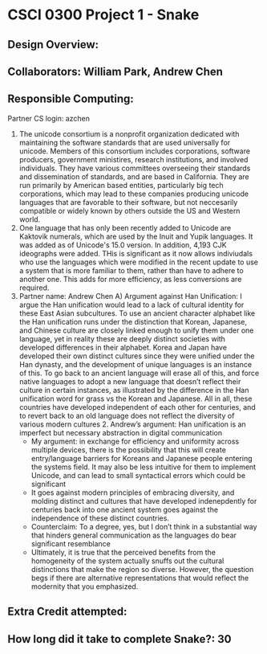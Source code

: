CSCI 0300 Project 1 - Snake
===========================

## Design Overview:

## Collaborators: William Park, Andrew Chen

## Responsible Computing:
Partner CS login: azchen

1. The unicode consortium is a nonprofit organization dedicated with maintaining the software standards that are used universally for unicode. Members of this
consortium includes corporations, software producers, government ministires, research institutions, and involved individuals. They have various committees 
overseeing their standards and dissemination of standards, and are based in California. They are run primarily by American based entities, particularly
big tech corporations, which may lead to these companies producing unicode languages that are favorable to their software, but not neccesarily compatible or widely known by others outside the US and Western world.
2. One language that has only been recently added to Unicode are Kaktovik numerals, which are used by the Inuit and Yupik languages. It was added as of Unicode's 15.0 version. In addition, 4,193 CJK ideographs were added. THis is significant as it now allows indiviudals who use the languages which were modified
in the recent update to use a system that is more familiar to them, rather than have to adhere to another one. This adds for more efficiency, as less conversions are required. 
3. Partner name: Andrew Chen 
    A) Argument against Han Unification: I argue the Han unification would lead to a lack of cultural identity for these East Asian subcultures. To use an ancient character alphabet like the Han unification runs under the distinction that Korean, Japanese, and Chinese culture are closely linked enough to unify them under one language, yet in reality these are deeply distinct societies with developed differences in their alphabet. Korea and Japan have developed their own distinct cultures since they were unified under the Han dynasty, and the development of unique languages is an instance of this. To go back to an ancient language will erase all of this, and force native languages to adopt a new language that doesn’t reflect their culture in certain instances, as illustrated by the difference in the Han unification word for grass vs the Korean and Japanese. All in all, these countries have developed independent of each other for centuries, and to revert back to an old language does not reflect the diversity of various modern cultures
    2. Andrew’s argument: Han unification is an imperfect but necessary abstraction in digital communication
    * My argument: in exchange for efficiency and uniformity across multiple devices, there is the possibility that this will create entry/language barriers for Koreans and Japanese people entering the systems field. It may also be less intuitive for them to implement Unicode, and can lead to small syntactical errors which could be significant
    * It goes against modern principles of embracing diversity, and molding distinct and cultures that have developed indenepdently for centuries back into one ancient system goes against the independence of these distinct countries.
    * Counterclaim: To a degree, yes, but I don’t think in a substantial way that hinders general communication as the languages do bear significant resemblance
    * Ultimately, it is true that the perceived benefits from the homogeneity of the system actually snuffs out the cultural distinctions that make the region so diverse. However, the question begs if there are alternative representations that would reflect the modernity that you emphasized.

## Extra Credit attempted:

## How long did it take to complete Snake?: 30

<!-- Enter an approximate number of hours that you spent actively working on the project. -->
